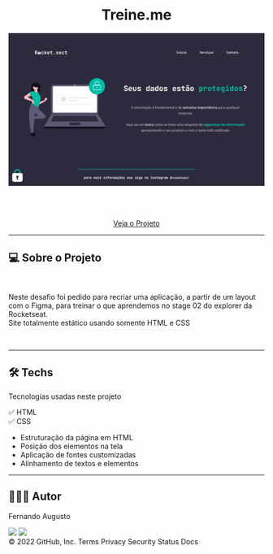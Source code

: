 <h1 align="center">Treine.me  </h1>


<p text  align="center"> 
<img width="800" src= "./images/projeto.jpg"> 
</p>


<br><br>
<p align="center"> 
    <a href="https://fernandoaugustodev.github.io/Rocket.sect/" target="_blank" >Veja o Projeto</a>
</p>
<hr>

## 💻 Sobre o Projeto
<br>


<p>
  Neste desafio foi pedido para recriar uma aplicação, a partir de um layout com o Figma, para treinar o que aprendemos no stage 02 do explorer da Rocketseat. <br> 
  Site totalmente estático usando somente HTML e CSS
</p>

<br>
<hr>

## 🛠 Techs

Tecnologias usadas neste projeto

✅ HTML <br>
✅ CSS
   - Estruturação da página em HTML
   - Posição dos elementos na tela
   - Aplicação de fontes customizadas
   - Alinhamento de textos e elementos
---

## 👨🏼‍💻 Autor

Fernando Augusto 

 <a href = "mailto:fernandoaugusto883@gmail.com"><img src="https://img.shields.io/badge/-Gmail-%23333?style=for-the-badge&logo=gmail&logoColor=white"        target="_blank"></a>
 <a href="https://www.linkedin.com/in/fernando-augusto-a4ab42164/" target="_blank"><img src="https://img.shields.io/badge/-LinkedIn-%230077B5?style=for-the-badge&logo=linkedin&logoColor=white" target="_blank"></a> 
<br>
© 2022 GitHub, Inc.
Terms Privacy Security Status Docs
